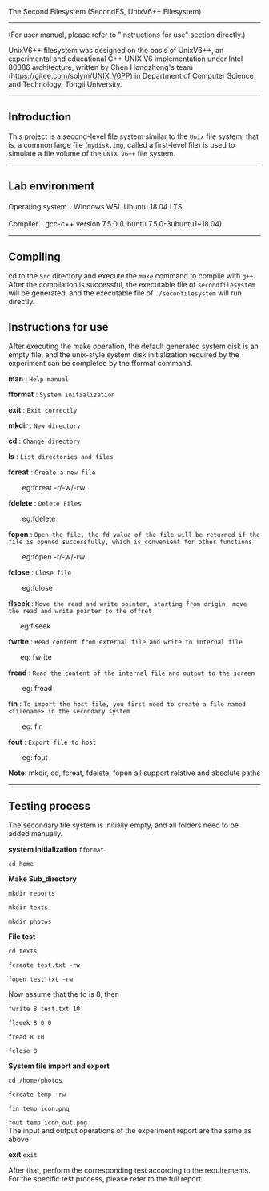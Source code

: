 The Second Filesystem (SecondFS, UnixV6++ Filesystem)

---

(For user manual, please refer to "Instructions for use" section directly.)

UnixV6++ filesystem was designed on the basis of UnixV6++, an experimental and educational C++ UNIX V6 implementation under Intel 80386 architecture, written by Chen Hongzhong's team (https://gitee.com/solym/UNIX_V6PP) in Department of Computer Science and Technology, Tongji University.  

---

## Introduction

  This project is a second-level file system similar to the `Unix` file system, that is, a common large file (`mydisk.img`, called a first-level file) is used to simulate a file volume of the `UNIX V6++` file system.  

---

## Lab environment

Operating system：Windows WSL Ubuntu 18.04 LTS

Compiler：gcc-c++ version 7.5.0 (Ubuntu 7.5.0-3ubuntu1~18.04) 

---

## Compiling

cd to the `Src` directory and execute the `make` command to compile with `g++`. After the compilation is successful, the executable file of `secondfilesystem` will be generated, and the executable file of `./seconfilesystem` will run directly.

## Instructions for use

After executing the make operation, the default generated system disk is an empty file, and the unix-style system disk initialization required by the experiment can be completed by the fformat command.

**man**     :  `Help manual` 

**fformat**   :  `System initialization` 

**exit**     :  `Exit correctly` 

**mkdir**     :  `New directory` 

**cd**      :  `Change directory` 

**ls**     :  `List directories and files` 

**fcreat**    :  `Create a new file` 

​     &nbsp;&nbsp;&nbsp;&nbsp;&nbsp;&nbsp;eg:fcreat <name> -r/-w/-rw

**fdelete**    :  `Delete Files` 

​    &nbsp;&nbsp;&nbsp;&nbsp;&nbsp;&nbsp;eg:fdelete <name>

**fopen**     :  `Open the file, the fd value of the file will be returned if the file is opened successfully, which is convenient for other functions`

​    &nbsp;&nbsp;&nbsp;&nbsp;&nbsp;&nbsp;eg:fopen <name> -r/-w/-rw

**fclose**    :  `Close file`

​    &nbsp;&nbsp;&nbsp;&nbsp;&nbsp;&nbsp;eg:fclose <fd>

**flseek**    :  `Move the read and write pointer, starting from origin, move the read and write pointer to the offset`

   &nbsp;&nbsp;&nbsp;&nbsp;&nbsp;&nbsp;eg:flseek <fd> <offset> <origin>

**fwrite**    :  `Read content from external file and write to internal file`

   &nbsp;&nbsp;&nbsp;&nbsp;&nbsp;&nbsp;eg: fwrite <fd> <InFileName> <size>

**fread**     :  `Read the content of the internal file and output to the screen`

​    &nbsp;&nbsp;&nbsp;&nbsp;&nbsp;&nbsp;eg: fread <fd> <size>

**fin**      :  `To import the host file, you first need to create a file named <filename> in the secondary system`

​    &nbsp;&nbsp;&nbsp;&nbsp;&nbsp;&nbsp;eg: fin <filename> <InFileName>

**fout**     :  `Export file to host`

​    &nbsp;&nbsp;&nbsp;&nbsp;&nbsp;&nbsp;eg: fout <filename> <OutFileName>

**Note**: mkdir, cd, fcreat, fdelete, fopen all support relative and absolute paths

---

## Testing process

The secondary file system is initially empty, and all folders need to be added manually.

**system initialization**
`fformat`

`cd home`


**Make Sub_directory**

`mkdir reports`

`mkdir texts`

`mkdir photos`

**File test**

`cd texts`

`fcreate test.txt -rw`

`fopen test.txt -rw`  

Now assume that the fd is 8, then    

`fwrite 8 test.txt 10`  

`flseek 8 0 0`

`fread 8 10`  

`fclose 8`  

**System file import and export**  

`cd /home/photos`

`fcreate temp -rw` 

`fin temp icon.png`  

`fout temp icon_out.png`
<br>
The input and output operations of the experiment report are the same as above

**exit**
`exit`



After that, perform the corresponding test according to the requirements. For the specific test process, please refer to the full report.

   
